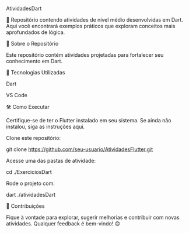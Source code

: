 AtividadesDart

📱 Repositório contendo atividades de nível médio desenvolvidas em Dart. Aqui você encontrará exemplos práticos que exploram conceitos mais aprofundados de lógica.

📌 Sobre o Repositório

Este repositório contém atividades projetadas para fortalecer seu conhecimento em Dart.


🚀 Tecnologias Utilizadas

Dart

VS Code


🛠 Como Executar

Certifique-se de ter o Flutter instalado em seu sistema. Se ainda não instalou, siga as instruções aqui.

Clone este repositório:

git clone https://github.com/seu-usuario/AtividadesFlutter.git

Acesse uma das pastas de atividade:

cd ./ExerciciosDart

Rode o projeto com:

dart ./atividadesDart

📢 Contribuições

Fique à vontade para explorar, sugerir melhorias e contribuir com novas atividades. Qualquer feedback é bem-vindo! 😊
